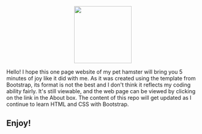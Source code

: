 <p align="center">
  <img src="https://media.giphy.com/media/BCdf4zEKu9A7UM7vrU/giphy.gif" width="150" height="150"/>
</p>

Hello! I hope this one page website of my pet hamster will bring you 5 minutes of joy like it did with me. As it was created using the template from Bootstrap, its format is not the best and I don't think it reflects my coding ability fairly. It's still viewable, and the web page can be viewed by clicking on the link in the About box. The content of this repo will get updated as I continue to learn HTML and CSS with Bootstrap.
## Enjoy!
